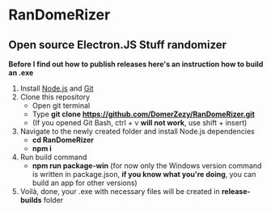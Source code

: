# RanDomeRizer

## Open source Electron.JS Stuff randomizer

**Before I find out how to publish releases here's an instruction how to build an .exe**

1. Install [Node.js](https://nodejs.org/en/download/) and [Git](https://git-scm.com/downloads)
2. Clone this repository
   - Open git terminal
   - Type **git clone https://github.com/DomerZezy/RanDomeRizer.git**
   - (If you opened Git Bash, ctrl + v **will not work**, use shift + insert)
3. Navigate to the newly created folder and install Node.js dependencies
   - **cd RanDomeRizer**
   - **npm i**
4. Run build command
   - **npm run package-win** (for now only the Windows version command is written in package.json, **if you know what you're doing**, you can build an app for other versions)
5. Voilà, done, your .exe with necessary files will be created in **release-builds** folder
